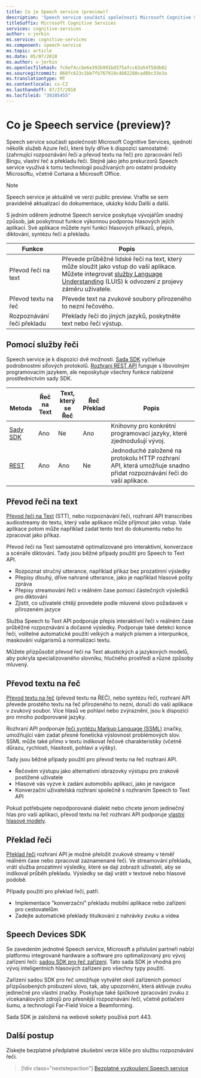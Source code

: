 ```yaml
---
title: Co je Speech service (preview)?
description: 'Speech service součástí společnosti Microsoft Cognitive Services, sjednotí několik služeb Azure řeči, které byly dříve k dispozici samostatně: (zahrnující rozpoznávání řeči a převod textu na řeč) pro zpracování řeči Bingu, vlastní řeč a překladu řeči.'
titleSuffix: Microsoft Cognitive Services
services: cognitive-services
author: v-jerkin
ms.service: cognitive-services
ms.component: speech-service
ms.topic: article
ms.date: 05/07/2018
ms.author: v-jerkin
ms.openlocfilehash: fc6ef4ccbe6e392b991bd375afcc63a54f58db02
ms.sourcegitcommit: 068fc623c1bb7fb767919c4882280cad8bc33e3a
ms.translationtype: MT
ms.contentlocale: cs-CZ
ms.lasthandoff: 07/27/2018
ms.locfileid: "39285455"
---
```

# <a name="what-is-the-speech-service-preview"></a>Co je Speech service (preview)?

Speech service součástí společnosti Microsoft Cognitive Services, sjednotí několik služeb Azure řeči, které byly dříve k dispozici samostatně: (zahrnující rozpoznávání řeči a převod textu na řeč) pro zpracování řeči Bingu, vlastní řeč a překladu řeči. Stejně jako jeho prekurzorů Speech service využívá k tomu technologií používaných pro ostatní produkty Microsoftu, včetně Cortana a Microsoft Office.

> [!NOTE]
> Speech service je aktuálně ve verzi public preview. Vraťte se sem pravidelně aktualizací do dokumentace, ukázky kódu Další a další.

S jedním oděrem jednotné Speech service poskytuje vývojářům snadný způsob, jak poskytnout funkce výkonnou podporou hlasových jejich aplikací. Své aplikace můžete nyní funkcí hlasových příkazů, přepis, diktování, syntézu řeči a překladu.

|Funkce|Popis|
|-|-|
|Převod řeči na text|Převede průběžné lidské řeči na text, který může sloužit jako vstup do vaší aplikace. Můžete integrovat [služby Language Understanding](https://docs.microsoft.com/azure/cognitive-services/luis/) (LUIS) k odvození z projevy záměru uživatele.|
|Převod textu na řeč|Převede text na zvukové soubory přirozeného to nezní řečového.|
|Rozpoznávání řeči&nbsp;překladu|Překlady řeči do jiných jazyků, poskytněte text nebo řeči výstup.|

## <a name="using-the-speech-service"></a>Pomocí služby řeči

Speech service je k dispozici dvě možnosti. [Sada SDK](speech-sdk.md) vyčleňuje podrobnostmi síťových protokolů. [Rozhraní REST API](rest-apis.md) funguje s libovolným programovacím jazykem, ale neposkytuje všechny funkce nabízené prostřednictvím sady SDK.

|<br>Metoda|Řeč<br>na Text|Text, který se<br>Řeč|Řeč<br>Překlad|<br>Popis|
|-|-|-|-|-|
|[Sady SDK](speech-sdk.md)|Ano|Ne|Ano|Knihovny pro konkrétní programovací jazyky, které zjednodušují vývoj.|
|[REST](rest-apis.md)|Ano|Ano|Ne|Jednoduché založené na protokolu HTTP rozhraní API, která umožňuje snadno přidat rozpoznávání řeči do vaší aplikace.|

## <a name="speech-to-text"></a>Převod řeči na text

[Převod řeči na Text](speech-to-text.md) (STT), nebo rozpoznávání řeči, rozhraní API transcribes audiostreamy do textu, který vaše aplikace může přijmout jako vstup. Vaše aplikace potom může například zadat tento text do dokumentu nebo ho zpracovat jako příkaz.

Převod řeči na Text samostatně optimalizované pro interaktivní, konverzace a scénáře diktování. Tady jsou běžné případy použití pro Speech to Text API. 

* Rozpoznat stručný utterance, například příkaz bez prozatímní výsledky
* Přepisy dlouhý, dříve nahrané utterance, jako je například hlasové pošty zpráva
* Přepisy streamování řeči v reálném čase pomocí částečných výsledků pro diktování
* Zjistit, co uživatelé chtějí provedete podle mluvené slovo požadavek v přirozeném jazyce

Služba Speech to Text API podporuje přepis interaktivní řeči v reálném čase průběžné rozpoznávání a dočasné výsledky. Podporuje také detekci konce řeči, volitelné automatické použití velkých a malých písmen a interpunkce, maskování vulgarismů a normalizaci textu.

Můžete přizpůsobit převod řeči na Text akustických a jazykových modelů, aby pokryla specializovaného slovníku, hlučného prostředí a různé způsoby mluvený.

## <a name="text-to-speech"></a>Převod textu na řeč

[Převod textu na řeč](text-to-speech.md) (převod textu na ŘEČ), nebo syntézu řeči, rozhraní API převede prostého textu na řeč přirozeného to nezní, doručí do vaší aplikace v zvukový soubor. Více hlasů ve pohlaví nebo zvýraznění, jsou k dispozici pro mnoho podporované jazyky.

Rozhraní API podporuje [řeči syntézu Markup Language (SSML)](speech-synthesis-markup.md) značky, umožňující vám zadat přesné fonetická výslovnost problémových slov. SSML může také přímo v textu indikovat řečové charakteristiky (včetně důrazu, rychlosti, hlasitosti, pohlaví a výšky).

Tady jsou běžné případy použití pro převod textu na řeč rozhraní API.

* Řečovém výstupu jako alternativní obrazovky výstupu pro zrakově postižené uživatele
* Hlasové vás vyzve k zadání automobilu aplikací, jako je navigace
* Konverzační uživatelská rozhraní společně s rozhraním Speech to Text API

Pokud potřebujete nepodporované dialekt nebo chcete jenom jedinečný hlas pro vaši aplikaci, převod textu na řeč rozhraní API podporuje [vlastní hlasové modely](how-to-customize-voice-font.md).

## <a name="speech-translation"></a>Překlad řeči

[Překlad řeči](speech-translation.md) rozhraní API je možné přeložit zvukové streamy v téměř reálném čase nebo zpracovat zaznamenané řeči. Ve streamování překladu, vrátí služba prozatímní výsledky, které se dají zobrazit uživateli, aby se indikoval průběh překladu. Výsledky se dají vrátit v textové nebo hlasové podobě.

Případy použití pro překlad řeči, patří.

* Implementace "konverzační" překladu mobilní aplikace nebo zařízení pro cestovatelům 
* Zadejte automatické překlady titulkování z nahrávky zvuku a videa

## <a name="speech-devices-sdk"></a>Speech Devices SDK

Se zavedením jednotné Speech service, Microsoft a příslušní partneři nabízí platformu integrované hardware a software pro optimalizovaný pro vývoj zařízení řeči: [sadou SDK pro řeč zařízení](speech-devices-sdk.md). Tato sada SDK je vhodná pro vývoj inteligentních hlasových zařízení pro všechny typy použití.

Zařízení sadou SDK pro řeč umožňuje vytvářet okolí zařízeních pomocí přizpůsobených probuzení slovo, tak, aby upozornění, která aktivuje zvuku jedinečné pro vlastní značky. Poskytuje také špičkové zpracování zvuku z vícekanálových zdrojů pro přesnější rozpoznávání řeči, včetně potlačení šumu, a technologií Far-Field Voice a Beamforming.

Sada SDK je založená na webové sokety používá port 443.

## <a name="next-steps"></a>Další postup

Získejte bezplatné předplatné zkušební verze klíče pro službu rozpoznávání řeči.

> [!div class="nextstepaction"]
> [Bezplatné vyzkoušení Speech service](get-started.md)
